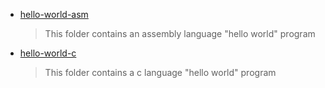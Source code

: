 - [hello-world-asm](./hello-world-asm)

    > This folder contains an assembly language "hello world" program

- [hello-world-c](hello-world-c)

    >This folder contains a c language "hello world" program
